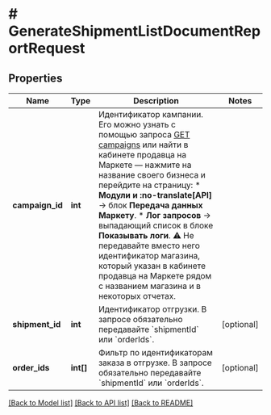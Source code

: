 # # GenerateShipmentListDocumentReportRequest

## Properties

Name | Type | Description | Notes
------------ | ------------- | ------------- | -------------
**campaign_id** | **int** | Идентификатор кампании.  Его можно узнать с помощью запроса [GET campaigns](../../reference/campaigns/getCampaigns.md) или найти в кабинете продавца на Маркете — нажмите на название своего бизнеса и перейдите на страницу:    * **Модули и :no-translate[API]** → блок **Передача данных Маркету**.   * **Лог запросов** → выпадающий список в блоке **Показывать логи**.  ⚠️ Не передавайте вместо него идентификатор магазина, который указан в кабинете продавца на Маркете рядом с названием магазина и в некоторых отчетах. |
**shipment_id** | **int** | Идентификатор отгрузки.  В запросе обязательно передавайте &#x60;shipmentId&#x60; или &#x60;orderIds&#x60;. | [optional]
**order_ids** | **int[]** | Фильтр по идентификаторам заказа в отгрузке.  В запросе обязательно передавайте &#x60;shipmentId&#x60; или &#x60;orderIds&#x60;. | [optional]

[[Back to Model list]](../../README.md#models) [[Back to API list]](../../README.md#endpoints) [[Back to README]](../../README.md)
